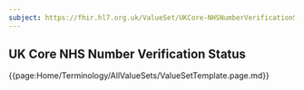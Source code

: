 ```yaml
---
subject: https://fhir.hl7.org.uk/ValueSet/UKCore-NHSNumberVerificationStatus
---
```

## UK Core NHS Number Verification Status


{{page:Home/Terminology/AllValueSets/ValueSetTemplate.page.md}}